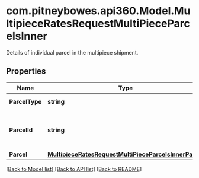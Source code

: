 # com.pitneybowes.api360.Model.MultipieceRatesRequestMultiPieceParcelsInner
Details of individual parcel in the multipiece shipment.

## Properties

Name | Type | Description | Notes
------------ | ------------- | ------------- | -------------
**ParcelType** | **string** | The type of parcel. | [optional] 
**ParcelId** | **string** | A unique identifier associated with the Parcel. | [optional] 
**Parcel** | [**MultipieceRatesRequestMultiPieceParcelsInnerParcel**](MultipieceRatesRequestMultiPieceParcelsInnerParcel.md) |  | [optional] 

[[Back to Model list]](../../README.md#documentation-for-models) [[Back to API list]](../../README.md#documentation-for-api-endpoints) [[Back to README]](../../README.md)

